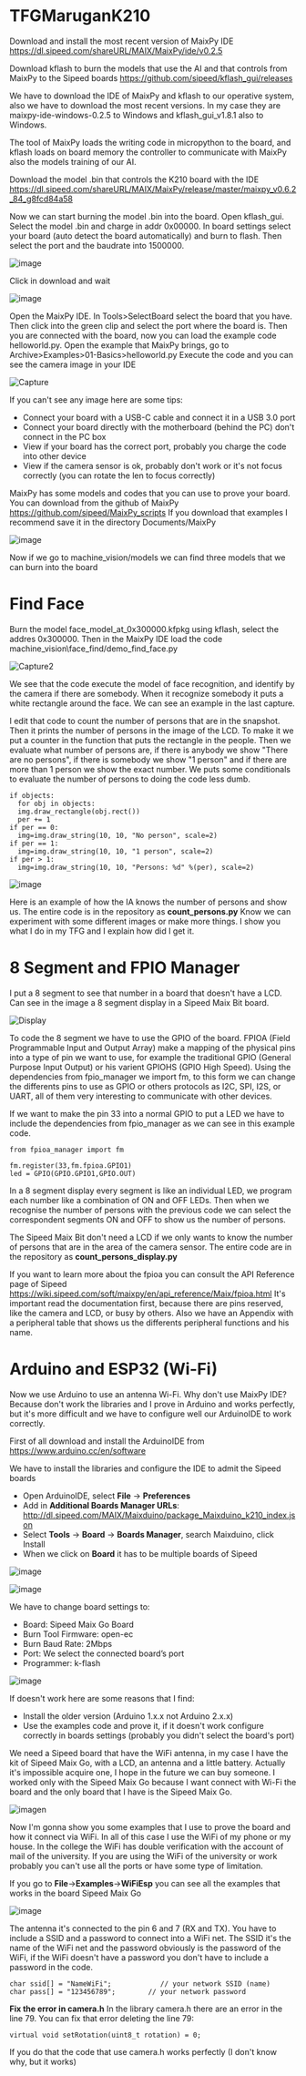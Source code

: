 # TFGMaruganK210

Download and install the most recent version of MaixPy IDE
https://dl.sipeed.com/shareURL/MAIX/MaixPy/ide/v0.2.5

Download kflash to burn the models that use the AI and that controls from MaixPy to the Sipeed boards
https://github.com/sipeed/kflash_gui/releases

We have to download the IDE of MaixPy and kflash to our operative system, also we have to download the most recent versions. In my case they are maixpy-ide-windows-0.2.5 to Windows and kflash_gui_v1.8.1 also to Windows.

The tool of MaixPy loads the writing code in micropython to the board, and kflash loads on board memory the controller to communicate with MaixPy also the models training of our AI.

Download the model .bin that controls the K210 board with the IDE
https://dl.sipeed.com/shareURL/MAIX/MaixPy/release/master/maixpy_v0.6.2_84_g8fcd84a58

Now we can start burning the model .bin into the board. Open kflash_gui. Select the model .bin and charge in addr 0x00000. In board settings select your board (auto detect the board automatically) and burn to flash. Then select the port and the baudrate into 1500000.

![image](https://user-images.githubusercontent.com/115635629/217003260-f04346dc-c9fd-4cae-bce5-c31b026b78bb.png)

Click in download and wait

![image](https://user-images.githubusercontent.com/115635629/217004082-42807d74-c48b-48f3-9451-c2cd5e5ae482.png)

Open the MaixPy IDE. In Tools>SelectBoard select the board that you have. Then click into the green clip and select the port where the board is. Then you are connected with the board, now you can load the example code helloworld.py. Open the example that MaixPy brings, go to Archive>Examples>01-Basics>helloworld.py Execute the code and you can see the camera image in your IDE

![Capture](https://user-images.githubusercontent.com/115635629/217007197-ea818108-5eae-42f0-ba6c-f7385d465b9f.png)

If you can't see any image here are some tips:
- Connect your board with a USB-C cable and connect it in a USB 3.0 port
- Connect your board directly with the motherboard (behind the PC) don't connect in the PC box
- View if your board has the correct port, probably you charge the code into other device
- View if the camera sensor is ok, probably don't work or it's not focus correctly (you can rotate the len to focus correctly)

MaixPy has some models and codes that you can use to prove your board. You can download from the github of MaixPy https://github.com/sipeed/MaixPy_scripts
If you download that examples I recommend save it in the directory Documents/MaixPy

![image](https://user-images.githubusercontent.com/115635629/217012406-ffa386a0-35c2-48a2-87be-88f9e23e40f7.png)

Now if we go to machine_vision/models we can find three models that we can burn into the board

# Find Face
Burn the model face_model_at_0x300000.kfpkg using kflash, select the addres 0x300000. Then in the MaixPy IDE load the code machine_vision\face_find/demo_find_face.py

![Capture2](https://user-images.githubusercontent.com/115635629/217023982-c20c48a7-bcad-42c7-a704-a8c3404bcfcb.png)

We see that the code execute the model of face recognition, and identify by the camera if there are somebody. When it recognize somebody it puts a white rectangle around the face. We can see an example in the last capture.

I edit that code to count the number of persons that are in the snapshot. Then it prints the number of persons in the image of the LCD. To make it we put a counter in the function that puts the rectangle in the people. Then we evaluate what number of persons are, if there is anybody we show "There are no persons", if there is somebody we show "1 person" and if there are more than 1 person we show the exact number. We puts some conditionals to evaluate the number of persons to doing the code less dumb.

```
if objects:
  for obj in objects:
  img.draw_rectangle(obj.rect())
  per += 1
if per == 0:
  img=img.draw_string(10, 10, "No person", scale=2)
if per == 1:
  img=img.draw_string(10, 10, "1 person", scale=2)
if per > 1:
  img=img.draw_string(10, 10, "Persons: %d" %(per), scale=2)
```

![image](https://user-images.githubusercontent.com/115635629/217075340-3dc93bed-5872-4957-a726-68cd609fc411.png)

Here is an example of how the IA knows the number of persons and show us. The entire code is in the repository as **count_persons.py** Know we can experiment with some different images or make more things. I show you what I do in my TFG and I explain how did I get it. 

# 8 Segment and FPIO Manager

I put a 8 segment to see that number in a board that doesn't have a LCD. Can see in the image a 8 segment display in a Sipeed Maix Bit board.

![Display](https://user-images.githubusercontent.com/115635629/217081788-0071a141-a736-4fd1-8a7a-58187344ad06.jpg)


To code the 8 segment we have to use the GPIO of the board. FPIOA (Field Programmable Input and Output Array) make a mapping of the physical pins into a type of pin we want to use, for example the traditional GPIO (General Purpose Input Output) or his varient GPIOHS (GPIO High Speed). Using the dependencies from fpio_manager we import fm, to this form we can change the differents pins to use as GPIO or others protocols as I2C, SPI, I2S, or UART, all of them very interesting to communicate with other devices. 

If we want to make the pin 33 into a normal GPIO to put a LED we have to include the dependencies from fpio_manager as we can see in this example code.

```
from fpioa_manager import fm

fm.register(33,fm.fpioa.GPIO1)
led = GPIO(GPIO.GPIO1,GPIO.OUT)
```

In a 8 segment display every segment is like an individual LED, we program each number like a combination of ON and OFF LEDs. Then when we recognise the number of persons with the previous code we can select the correspondent segments ON and OFF to show us the number of persons. 

The Sipeed Maix Bit don't need a LCD if we only wants to know the number of persons that are in the area of the camera sensor. The entire code are in the repository as **count_persons_display.py**

If you want to learn more about the fpioa you can consult the API Reference page of Sipeed https://wiki.sipeed.com/soft/maixpy/en/api_reference/Maix/fpioa.html It's important read the documentation first, because there are pins reserved, like the camera and LCD, or busy by others. Also we have an Appendix with a peripheral table that shows us the differents peripheral functions and his name.

# Arduino and ESP32 (Wi-Fi)
Now we use Arduino to use an antenna Wi-Fi. Why don't use MaixPy IDE? Because don't work the libraries and I prove in Arduino and works perfectly, but it's more difficult and we have to configure well our ArduinoIDE to work correctly.

First of all download and install the ArduinoIDE from https://www.arduino.cc/en/software

We have to install the libraries and configure the IDE to admit the Sipeed boards
* Open ArduinoIDE, select **File** -> **Preferences**
* Add in **Additional Boards Manager URLs**: http://dl.sipeed.com/MAIX/Maixduino/package_Maixduino_k210_index.json
* Select **Tools** -> **Board** -> **Boards Manager**, search Maixduino, click Install
* When we click on **Board** it has to be multiple boards of Sipeed

![image](https://user-images.githubusercontent.com/115635629/218697426-f66b9f4e-9152-4f0e-bf70-8d339a434694.png)

![image](https://user-images.githubusercontent.com/115635629/218697773-c3f052b8-1e3f-43f4-84ae-604b661f701a.png)

We have to change board settings to:
* Board: Sipeed Maix Go Board
* Burn Tool Firmware: open-ec
* Burn Baud Rate: 2Mbps
* Port: We select the connected board’s port
* Programmer: k-flash

![image](https://user-images.githubusercontent.com/115635629/218698006-e7e950e2-555f-4d7d-9955-29c85462e9bd.png)

If doesn't work here are some reasons that I find:
- Install the older version (Arduino 1.x.x not Arduino 2.x.x)
- Use the examples code and prove it, if it doesn't work configure correctly in boards settings (probably you didn't select the board's port)

We need a Sipeed board that have the WiFi antenna, in my case I have the kit of Sipeed Maix Go, with a LCD, an antenna and a little battery. Actually it's impossible acquire one, I hope in the future we can buy someone. I worked only with the Sipeed Maix Go because I want connect with Wi-Fi the board and the only board that I have is the Sipeed Maix Go.

![imagen](https://user-images.githubusercontent.com/115635629/217246419-f917bd4f-a845-4562-9a93-532121ce01c1.png)

Now I'm gonna show you some examples that I use to prove the board and how it connect via WiFi. In all of this case I use the WiFi of my phone or my house. In the college the WiFi has double verification with the account of mail of the university. If you are using the WiFi of the university or work probably you can't use all the ports or have some type of limitation.

If you go to **File**->**Examples**->**WiFiEsp** you can see all the examples that works in the board Sipeed Maix Go

![image](https://user-images.githubusercontent.com/115635629/218758677-f14b07ef-e776-4e57-ac13-ffe7ac094c65.png)

The antenna it's connected to the pin 6 and 7 (RX and TX). You have to include a SSID and a password to connect into a WiFi net. The SSID it's the name of the WiFi net and the password obviously is the password of the WiFi, if the WiFi doesn't have a password you don't have to include a password in the code.

```
char ssid[] = "NameWiFi";            // your network SSID (name)
char pass[] = "123456789";        // your network password
```

**Fix the error in camera.h**
In the library camera.h there are an error in the line 79. You can fix that error deleting the line 79:
```
virtual void setRotation(uint8_t rotation) = 0;
```

If you do that the code that use camera.h works perfectly (I don't know why, but it works)
